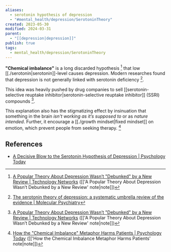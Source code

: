 ```yaml
---
aliases:
  - serotonin hypothesis of depression
  - "#mental_health/depression/SerotoninTheory"
created: 2023-05-30
modified: 2024-03-31
parent:
  - "[[depression|depression]]"
publish: true
tags:
  - mental_health/depression/SerotoninTheory
---
```

**"Chemical imbalance"** is a long discarded hypothesis [^1] that low [[./serotonin|serotonin]]-level causes depression. Modern researches found that depression is not generally linked with serotonin deficiency [^review].

This idea was heavily pushed by drug companies to sell [[serotonin-selective reuptake inhibitor|serotonin-selective reuptake inhibitor]] (SSRI) compounds [^1].

This explanation also has the stigmatizing effect by insinuation that something in the brain *isn't working as it’s supposed to* or as *nature intended*. Further, it encourage a [[./growth mindset|fixed mindset]] on emotion, which prevent people from seeking therapy.  [^harm]

## References
- [A Decisive Blow to the Serotonin Hypothesis of Depression | Psychology Today](https://www.psychologytoday.com/us/blog/side-effects/202207/decisive-blow-the-serotonin-hypothesis-depression)

[^1]: [A Popular Theory About Depression Wasn’t "Debunked" by a New Review | Technology Networks](https://www.technologynetworks.com/neuroscience/articles/a-popular-theory-of-depression-wasnt-debunked-by-a-new-review-it-got-debunked-years-ago-363986) ([['A Popular Theory About Depression Wasn’t Debunked by a New Review' note|note]])
[^review]: [The serotonin theory of depression: a systematic umbrella review of the evidence | Molecular Psychiatry](https://www.nature.com/articles/s41380-022-01661-0)
[^harm]: [How the "Chemical Imbalance" Metaphor Harms Patients | Psychology Today](https://www.psychologytoday.com/us/blog/the-biology-of-human-nature/202306/how-the-chemical-imbalance-metaphor-harms-patients) ([['How the Chemical Imbalance Metaphor Harms Patients' note|note]])